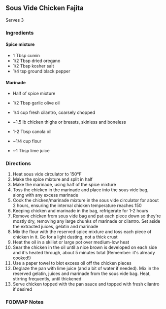 ## Sous Vide Chicken Fajita

Serves 3  

### Ingredients
#### Spice mixture
* 1 Tbsp cumin
* 1/2 Tbsp dried oregano
* 1/2 Tbsp kosher salt
* 1/4 tsp ground black pepper
#### Marinade
* Half of spice mixture
* 1/2 Tbsp garlic olive oil
* 1/4 cup fresh cilantro, coarsely chopped

* ~1.5 lb chicken thighs or breasts, skinless and boneless
* 1-2 Tbsp canola oil
* ~1/4 cup flour
* ~1 Tbsp lime juice

### Directions
1. Heat sous vide circulator to 150°F
1. Make the spice mixture and split in half
1. Make the marinade, using half of the spice mixture
1. Toss the chicken in the marinade and place into the sous vide bag, along with any excess marinade
1. Cook the chicken/marinade mixture in the sous vide circulator for about 2 hours, ensuring the internal chicken temperature reaches 150
1. Keeping chicken and marinade in the bag, refrigerate for 1-2 hours
1. Remove chicken from sous vide bag and pat each piece down so they're mostly dry, removing any large chunks of marinade or cilantro. Set aside the extracted juices, gelatin and marinade
1. Mix the flour with the reserved spice mixture and toss each piece of chicken in it. Go for a light dusting, not a thick crust
1. Heat the oil in a skillet or large pot over medium-low heat
1. Sear the chicken in the oil until a nice brown is developed on each side and it's heated through, about 5 minutes total (Remember: it's already cooked!)
1. Use a paper towel to blot excess oil off the chicken pieces
1. Deglaze the pan with lime juice (and a bit of water if needed). Mix in the reserved gelatin, juices and marinade from the sous vide bag. Heat, stirring frequently, until thickened
1. Serve chicken topped with the pan sauce and topped with fresh cilantro if desired

### FODMAP Notes
